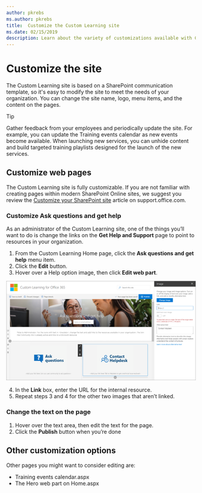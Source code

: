 ```yaml
---
author: pkrebs
ms.author: pkrebs
title:  Customize the Custom Learning site
ms.date: 02/15/2019
description: Learn about the variety of customizations available with Custom Learning for Office 365
---
```


# Customize the site

The Custom Learning site is based on a SharePoint communication template, so it's easy to modify the site to meet the needs of your organization. You can change the site name, logo, menu items, and the content on the pages. 

> [!TIP]
> Gather feedback from your employees and periodically update the site. For example, you can update the Training events calendar as new events become available. When launching new services, you can unhide content and build targeted training playlists designed for the launch of the new services. 

## Customize web pages

The Custom Learning site is fully customizable. If you are not familiar with creating pages within modern SharePoint Online sites, we suggest you review the [Customize your SharePoint site](https://support.office.com/en-us/article/customize-your-sharepoint-site-320b43e5-b047-4fda-8381-f61e8ac7f59b) article on support.office.com. 

### Customize Ask questions and get help

As an administrator of the Custom Learning site, one of the things you’ll want to do is change the links on the **Get Help and Support** page to point to resources in your organization. 

1.	From the Custom Learning Home page, click the **Ask questions and get help** menu item.
2.	Click the **Edit** button.
3.	Hover over a Help option image, then click **Edit web part**.

![cg-edithelp.png](media/cg-edithelp.png)

4.	In the **Link** box, enter the URL for the internal resource. 
5.	Repeat steps 3 and 4 for the other two images that aren’t linked.

### Change the text on the page

1. Hover over the text area, then edit the text for the page. 
2. Click the **Publish** button when you’re done

## Other customization options
Other pages you might want to consider editing are:

- Training events calendar.aspx
- The Hero web part on Home.aspx

